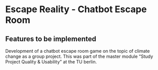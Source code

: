 # Escape Reality - Chatbot Escape Room

## Features to be implemented

Development of a chatbot escape room game on the topic of climate change as a group project. This was part of the master module “Study Project Quality & Usability” at the TU berlin.


